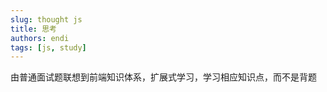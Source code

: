 ```yaml
---
slug: thought js
title: 思考
authors: endi
tags: [js, study]
---
```


由普通面试题联想到前端知识体系，扩展式学习，学习相应知识点，而不是背题
